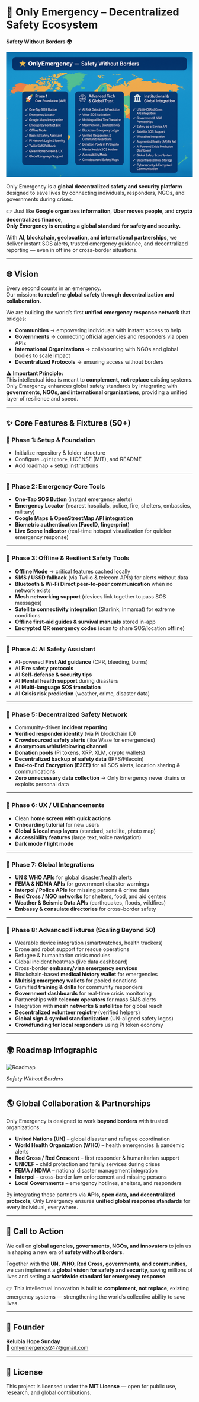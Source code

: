   
# 🚨 Only Emergency – Decentralized Safety Ecosystem  

**Safety Without Borders 🌍**  

![OnlyEmergency Roadmap](OnlyEmergency%20RoadMap.png)  

Only Emergency is a **global decentralized safety and security platform** designed to save lives by connecting individuals, responders, NGOs, and governments during crises.  

👉 Just like **Google organizes information**, **Uber moves people**, and **crypto decentralizes finance**,  
**Only Emergency is creating a global standard for safety and security.**  

With **AI, blockchain, geolocation, and international partnerships**, we deliver instant SOS alerts, trusted emergency guidance, and decentralized reporting — even in offline or cross-border situations.  

---

## 🌐 Vision  

Every second counts in an emergency.  
Our mission: **to redefine global safety through decentralization and collaboration.**  

We are building the world’s first **unified emergency response network** that bridges:  
- **Communities** → empowering individuals with instant access to help  
- **Governments** → connecting official agencies and responders via open APIs  
- **International Organizations** → collaborating with NGOs and global bodies to scale impact  
- **Decentralized Protocols** → ensuring access without borders  

⚠️ **Important Principle:**  
This intellectual idea is meant to **complement, not replace** existing systems.  
Only Emergency enhances global safety standards by integrating with **governments, NGOs, and international organizations**, providing a unified layer of resilience and speed.  

---

## ✨ Core Features & Fixtures (50+)  

### 🔹 Phase 1: Setup & Foundation  
- Initialize repository & folder structure  
- Configure `.gitignore`, LICENSE (MIT), and README  
- Add roadmap + setup instructions  

---

### 🔹 Phase 2: Emergency Core Tools  
- **One-Tap SOS Button** (instant emergency alerts)  
- **Emergency Locator** (nearest hospitals, police, fire, shelters, embassies, military)  
- **Google Maps & OpenStreetMap API integration**  
- **Biometric authentication (FaceID, fingerprint)**  
- **Live Scene Indicator** (real-time hotspot visualization for quicker emergency response)  

---

### 🔹 Phase 3: Offline & Resilient Safety Tools  
- **Offline Mode** → critical features cached locally  
- **SMS / USSD fallback** (via Twilio & telecom APIs) for alerts without data  
- **Bluetooth & Wi-Fi Direct peer-to-peer communication** when no network exists  
- **Mesh networking support** (devices link together to pass SOS messages)  
- **Satellite connectivity integration** (Starlink, Inmarsat) for extreme conditions  
- **Offline first-aid guides & survival manuals** stored in-app  
- **Encrypted QR emergency codes** (scan to share SOS/location offline)  

---

### 🔹 Phase 4: AI Safety Assistant  
- AI-powered **First Aid guidance** (CPR, bleeding, burns)  
- AI **Fire safety protocols**  
- AI **Self-defense & security tips**  
- AI **Mental health support** during disasters  
- AI **Multi-language SOS translation**  
- AI **Crisis risk prediction** (weather, crime, disaster data)  

---

### 🔹 Phase 5: Decentralized Safety Network  
- Community-driven **incident reporting**  
- **Verified responder identity** (via Pi blockchain ID)  
- **Crowdsourced safety alerts** (like Waze for emergencies)  
- **Anonymous whistleblowing channel**  
- **Donation pools** (Pi tokens, XRP, XLM, crypto wallets)  
- **Decentralized backup of safety data** (IPFS/Filecoin)  
- **End-to-End Encryption (E2EE)** for all SOS alerts, location sharing & communications  
- **Zero unnecessary data collection** → Only Emergency never drains or exploits personal data  

---

### 🔹 Phase 6: UX / UI Enhancements  
- Clean **home screen with quick actions**  
- **Onboarding tutorial** for new users  
- **Global & local map layers** (standard, satellite, photo map)  
- **Accessibility features** (large text, voice navigation)  
- **Dark mode / light mode**  

---

### 🔹 Phase 7: Global Integrations  
- **UN & WHO APIs** for global disaster/health alerts  
- **FEMA & NDMA APIs** for government disaster warnings  
- **Interpol / Police APIs** for missing persons & crime data  
- **Red Cross / NGO networks** for shelters, food, and aid centers  
- **Weather & Seismic Data APIs** (earthquakes, floods, wildfires)  
- **Embassy & consulate directories** for cross-border safety  

---

### 🔹 Phase 8: Advanced Fixtures (Scaling Beyond 50)  
- Wearable device integration (smartwatches, health trackers)  
- Drone and robot support for rescue operations  
- Refugee & humanitarian crisis modules  
- Global incident heatmap (live data dashboard)  
- Cross-border **embassy/visa emergency services**  
- Blockchain-based **medical history wallet** for emergencies  
- **Multisig emergency wallets** for pooled donations  
- Gamified **training & drills** for community responders  
- **Government dashboards** for real-time crisis monitoring  
- Partnerships with **telecom operators** for mass SMS alerts  
- Integration with **mesh networks & satellites** for global reach  
- **Decentralized volunteer registry** (verified helpers)  
- **Global sign & symbol standardization** (UN-aligned safety logos)  
- **Crowdfunding for local responders** using Pi token economy  

---

## 🌍 Roadmap Infographic  

![Roadmap](roadmap.png)  

*Safety Without Borders*  

---

## 🌎 Global Collaboration & Partnerships  

Only Emergency is designed to work **beyond borders** with trusted organizations:  

- **United Nations (UN)** – global disaster and refugee coordination  
- **World Health Organization (WHO)** – health emergencies & pandemic alerts  
- **Red Cross / Red Crescent** – first responder & humanitarian support  
- **UNICEF** – child protection and family services during crises  
- **FEMA / NDMA** – national disaster management integration  
- **Interpol** – cross-border law enforcement and missing persons  
- **Local Governments** – emergency hotlines, shelters, and responders  

By integrating these partners via **APIs, open data, and decentralized protocols**, Only Emergency ensures **unified global response standards** for every individual, everywhere.  

---

## 📢 Call to Action  

We call on **global agencies, governments, NGOs, and innovators** to join us in shaping a new era of **safety without borders**.  

Together with the **UN, WHO, Red Cross, governments, and communities**, we can implement a **global vision for safety and security**, saving millions of lives and setting a **worldwide standard for emergency response**.  

👉 This intellectual innovation is built to **complement, not replace**, existing emergency systems — strengthening the world’s collective ability to save lives.  

---

## 👤 Founder  

**Kelubia Hope Sunday**  
📧 onlyemergency247@gmail.com  

---

## 📜 License  

This project is licensed under the **MIT License** — open for public use, research, and global contributions.  



 
